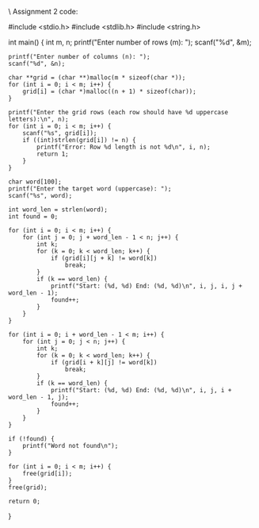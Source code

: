 \\ Assignment 2 code:

#include <stdio.h>
#include <stdlib.h>
#include <string.h>

int main() {
    int m, n;
    printf("Enter number of rows (m): ");
    scanf("%d", &m);

    printf("Enter number of columns (n): ");
    scanf("%d", &n);

    char **grid = (char **)malloc(m * sizeof(char *));
    for (int i = 0; i < m; i++) {
        grid[i] = (char *)malloc((n + 1) * sizeof(char));
    }

    printf("Enter the grid rows (each row should have %d uppercase letters):\n", n);
    for (int i = 0; i < m; i++) {
        scanf("%s", grid[i]);
        if ((int)strlen(grid[i]) != n) {
            printf("Error: Row %d length is not %d\n", i, n);
            return 1;
        }
    }

    char word[100];
    printf("Enter the target word (uppercase): ");
    scanf("%s", word);

    int word_len = strlen(word);
    int found = 0;

    for (int i = 0; i < m; i++) {
        for (int j = 0; j + word_len - 1 < n; j++) {
            int k;
            for (k = 0; k < word_len; k++) {
                if (grid[i][j + k] != word[k])
                    break;
            }
            if (k == word_len) {
                printf("Start: (%d, %d) End: (%d, %d)\n", i, j, i, j + word_len - 1);
                found++;
            }
        }
    }

    for (int i = 0; i + word_len - 1 < m; i++) {
        for (int j = 0; j < n; j++) {
            int k;
            for (k = 0; k < word_len; k++) {
                if (grid[i + k][j] != word[k])
                    break;
            }
            if (k == word_len) {
                printf("Start: (%d, %d) End: (%d, %d)\n", i, j, i + word_len - 1, j);
                found++;
            }
        }
    }

    if (!found) {
        printf("Word not found\n");
    }

    for (int i = 0; i < m; i++) {
        free(grid[i]);
    }
    free(grid);

    return 0;
}
